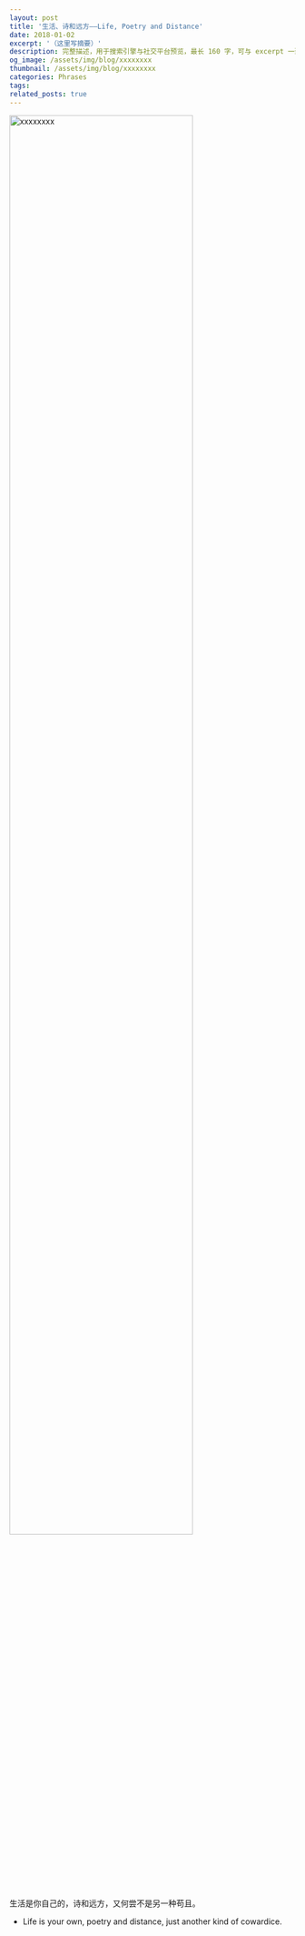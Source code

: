 ```yaml
---
layout: post
title: '生活、诗和远方——Life, Poetry and Distance'
date: 2018-01-02
excerpt: '（这里写摘要）'
description: 完整描述，用于搜索引擎与社交平台预览，最长 160 字，可与 excerpt 一致
og_image: /assets/img/blog/xxxxxxxx
thumbnail: /assets/img/blog/xxxxxxxx
categories: Phrases
tags: 
related_posts: true
---
```


<img src="/assets/img/blog/xxxxxxxx" style="width:80%;" alt="xxxxxxxx">

生活是你自己的，诗和远方，又何尝不是另一种苟且。

- Life is your own, poetry and distance, just another kind of cowardice.